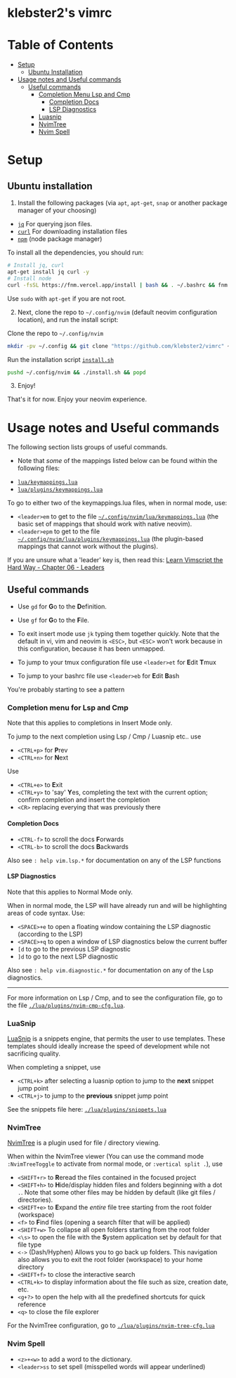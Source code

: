 # klebster2's vimrc

# Table of Contents
- [Setup](#setup)
   - [Ubuntu Installation](#ubuntu-installation)
- [Usage notes and Useful commands](#usage-notes-and-useful-commands)
   - [Useful commands](#useful-commands)
      - [Completion Menu Lsp and Cmp](#completion-menu-for-lsp-and-cmp)
         - [Completion Docs](#completion-docs)
         - [LSP Diagnostics](#lsp-diagnostics)
      - [Luasnip](#luasnip)
      - [NvimTree](#nvimtree)
      - [Nvim Spell](#nvim-spell)


# Setup

## Ubuntu installation

1. Install the following packages (via `apt`, `apt-get`, `snap` or another package manager of your choosing)

- [`jq`](https://jqlang.github.io/jq/) For querying json files.
- [`curl`](https://curl.se/) For downloading installation files
- [`npm`](https://www.npmjs.com/) (node package manager)

To install all the dependencies, you should run:

```bash
# Install jq, curl
apt-get install jq curl -y
# Install node
curl -fsSL https://fnm.vercel.app/install | bash && . ~/.bashrc && fnm use --install-if-missing 20
```

Use `sudo` with `apt-get` if you are not root.

2. Next, clone the repo to `~/.config/nvim` (default neovim configuration location), and run the install script:

Clone the repo to `~/.config/nvim`

```bash
mkdir -pv ~/.config && git clone "https://github.com/klebster2/vimrc" ~/.config/nvim
```

Run the installation script [`install.sh`](./install.sh)

```bash
pushd ~/.config/nvim && ./install.sh && popd
```

3. Enjoy!

That's it for now. Enjoy your neovim experience.

# Usage notes and Useful commands

The following section lists groups of useful commands.

* Note that _some_ of the mappings listed below can be found within the following files:
- [`lua/keymappings.lua`](./lua/keymappings.lua)
- [`lua/plugins/keymappings.lua`](./lua/plugins/keymappings.lua)

To go to either two of the keymappings.lua files, when in normal mode, use:

- `<leader>em` to get to the file [`~/.config/nvim/lua/keymappings.lua`](./lua/keymappings.lua) (the basic set of mappings that should work with native neovim).
- `<leader>epm` to get to the file [`~/.config/nvim/lua/plugins/keymappings.lua`](./lua/plugins/keymappings.lua) (the plugin-based mappings that cannot work without the plugins).

If you are unsure what a 'leader' key is, then read this: [Learn Vimscript the Hard Way - Chapter 06 - Leaders](https://learnvimscriptthehardway.stevelosh.com/chapters/06.html)

## Useful commands

- Use `gd` for **G**o to the **D**efinition.
- Use `gf` for **G**o to the **F**ile.

- To exit insert mode use `jk` typing them together quickly. Note that the default in vi, vim and neovim is `<ESC>`, but `<ESC>` won't work because in this configuration, because it has been unmapped.
- To jump to your tmux configuration file use `<leader>et` for **E**dit **T**mux
- To jump to your bashrc file use `<leader>eb` for **E**dit **B**ash

You're probably starting to see a pattern

### Completion menu for Lsp and Cmp

Note that this applies to completions in Insert Mode only.

To jump to the next completion using Lsp / Cmp / Luasnip etc.. use

- `<CTRL+p>` for **P**rev
- `<CTRL+n>` for **N**ext

Use
- `<CTRL+e>` to **E**xit
- `<CTRL+y>` to 'say' **Y**es, completing the text with the current option; confirm completion and insert the completion
- `<CR>` replacing everying that was previously there

#### Completion Docs

- `<CTRL-f>` to scroll the docs **F**orwards
- `<CTRL-b>` to scroll the docs **B**ackwards

Also see `: help vim.lsp.*` for documentation on any of the LSP functions

#### LSP Diagnostics

Note that this applies to Normal Mode only.

When in normal mode, the LSP will have already run and will be highlighting areas of code syntax.
Use:

- `<SPACE>+e` to open a floating window containing the LSP diagnostic (according to the LSP)
- `<SPACE>+q` to open a window of LSP diagnostics below the current buffer
- `[d` to go to the previous LSP diagnostic
- `]d` to go to the next LSP diagnostic

Also see `: help vim.diagnostic.*` for documentation on any of the Lsp diagnostics.

---

For more information on Lsp / Cmp, and to see the configuration file, go to the file [`./lua/plugins/nvim-cmp-cfg.lua`](./lua/plugins/nvim-cmp-cfg.lua).

### LuaSnip

[LuaSnip](https://github.com/L3MON4D3/LuaSnip) is a snippets engine, that permits the user to use templates.
These templates should ideally increase the speed of development while not sacrificing quality.

When completing a snippet, use

- `<CTRL+k>` after selecting a luasnip option to jump to the **next** snippet jump point
- `<CTRL+j>` to jump to the **previous** snippet jump point

See the snippets file here: [`./lua/plugins/snippets.lua`](./lua/plugins/snippets.lua)

### NvimTree

[NvimTree](https://github.com/nvim-tree/nvim-tree.lua) is a plugin used for file / directory viewing.

When within the NvimTree viewer (You can use the command mode `:NvimTreeToggle` to activate from normal mode, or  `:vertical split .`), use

- `<SHIFT+r>` to **R**eread the files contained in the focused project
- `<SHIFT+h>` to **H**ide/display hidden files and folders beginning with a dot `.`. Note that some other files may be hidden by default (like git files / directories).
- `<SHIFT+e>` to **E**xpand the *entire* file tree starting from the root folder (workspace)
- `<f>` to **F**ind files (opening a search filter that will be applied)
- `<SHIFT+w>` To collapse all open folders starting from the root folder
- `<\s>` to open the file with the **S**ystem application set by default for that file type
- `<->` (Dash/Hyphen) Allows you to go back up folders. This navigation also allows you to exit the root folder (workspace) to your home directory
- `<SHIFT+f>` to close the interactive search
- `<CTRL+k>` to display information about the file such as size, creation date, etc.
- `<g+?>` to open the help with all the predefined shortcuts for quick reference
- `<q>` to close the file explorer

For the NvimTree configuration, go to [`./lua/plugins/nvim-tree-cfg.lua`](./lua/plugins/nvim-tree-cfg.lua)

### Nvim Spell

- `<z>+<w>` to add a word to the dictionary.
- `<leader>ss` to set spell (misspelled words will appear underlined)
